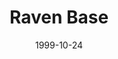 ---
mission_id: ravenbase
editorsChoice:
title: "Raven Base"
authors: 
    - "Ross Sheddon"
date: 1999-10-24
filename: "ravenbase.zip"
description: "Kyle and Jan have discovered the Imperial Commando base on Desal, where the strongest and most elite storm troopers go. But as Kyle lands on an asteroid just outside Desal where he was to make a operations base for his mission, he realizes how wrong his reserch had been..."
cover: "dangroom.png"
levelReplaced:	SECBASE
difficulty: no
bm:	yes
fme: yes
wax: yes
three_do: no
voc: yes
gmd: yes
vue: no
lfd: no
base: "New level from scratch" 
editors: "Wedit, FME, BMPBM"

---